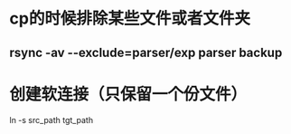 # cp的时候排除某些文件或者文件夹
rsync -av --exclude=parser/exp parser backup
---
# 创建软连接（只保留一个份文件）
ln -s src_path tgt_path
